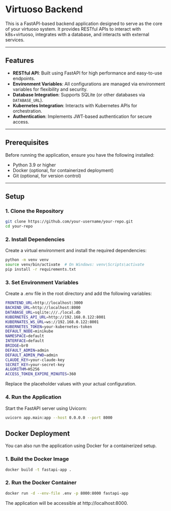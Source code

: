 # Virtuoso Backend

This is a FastAPI-based backend application designed to serve as the core of your virtuoso system. It provides RESTful APIs to interact with k8s+virtuoso, integrates with a database, and interacts with external services.

---

## Features

- **RESTful API**: Built using FastAPI for high performance and easy-to-use endpoints.
- **Environment Variables**: All configurations are managed via environment variables for flexibility and security.
- **Database Integration**: Supports SQLite (or other databases via `DATABASE_URL`).
- **Kubernetes Integration**: Interacts with Kubernetes APIs for orchestration.
- **Authentication**: Implements JWT-based authentication for secure access.

---

## Prerequisites

Before running the application, ensure you have the following installed:

- Python 3.9 or higher
- Docker (optional, for containerized deployment)
- Git (optional, for version control)

---

## Setup

### 1. Clone the Repository

```bash
git clone https://github.com/your-username/your-repo.git
cd your-repo
```

### 2. Install Dependencies
Create a virtual environment and install the required dependencies:

```bash
python -m venv venv
source venv/bin/activate  # On Windows: venv\Scripts\activate
pip install -r requirements.txt
```

### 3. Set Environment Variables
Create a .env file in the root directory and add the following variables:

```bash
FRONTEND_URL=http://localhost:3000
BACKEND_URL=http://localhost:8000
DATABASE_URL=sqlite:///./local.db
KUBERNETES_API_URL=http://192.168.0.122:8001
KUBERNATES_WS_URL=ws://192.168.0.122:8001
KUBERNETES_TOKEN=your-kubernetes-token
DEFAULT_NODE=minikube
NAMESPACE=default
INTERFACE=default
BRIDGE=br0
DEFAULT_ADMIN=admin
DEFAULT_ADMIN_PWD=admin
CLAUDE_KEY=your-claude-key
SECRET_KEY=your-secret-key
ALGORITHM=HS256
ACCESS_TOKEN_EXPIRE_MINUTES=360
```

Replace the placeholder values with your actual configuration.

### 4. Run the Application
Start the FastAPI server using Uvicorn:

```bash
uvicorn app.main:app --host 0.0.0.0 --port 8000
```


## Docker Deployment
You can also run the application using Docker for a containerized setup.

### 1. Build the Docker Image
```bash
docker build -t fastapi-app .
```

### 2. Run the Docker Container
```bash
docker run -d --env-file .env -p 8000:8000 fastapi-app
```

The application will be accessible at http://localhost:8000.

